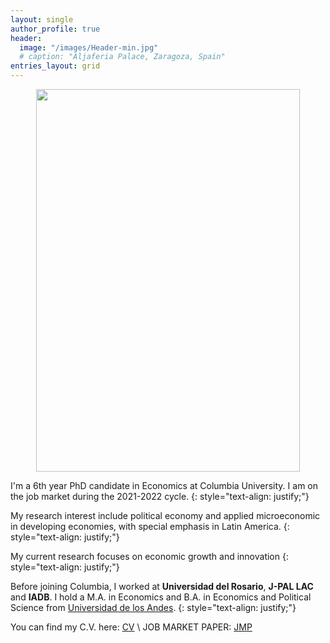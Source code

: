 ```yaml
---
layout: single
author_profile: true
header:
  image: "/images/Header-min.jpg"
  # caption: "Aljaferia Palace, Zaragoza, Spain"
entries_layout: grid
---
```


<p align="center">
<img src="{{ site.url}}{{site.baseurl}}/images/TA.jpg" width="421.5" height="612" alt="">
</p>


I'm a 6th year PhD candidate in Economics at Columbia University. I am on the job market during the 2021-2022 cycle.
{: style="text-align: justify;"}

My research interest include political economy and applied microeconomic in developing economies, with special emphasis in Latin America.
{: style="text-align: justify;"}

My current research focuses on economic growth and innovation
{: style="text-align: justify;"}

Before joining Columbia, I worked at **Universidad del Rosario**, **J-PAL LAC** and **IADB**.  I hold a M.A. in Economics  and B.A. in Economics and Political Science from [Universidad de los Andes](https://uniandes.edu.co/).
{: style="text-align: justify;"}

You can find my C.V. here: [CV](/images/documents/CV/Dario_CV.pdf) \\
JOB MARKET PAPER: [JMP](/images/documents/Papers/Romero_An_empire_lost_2021d.pdf)
